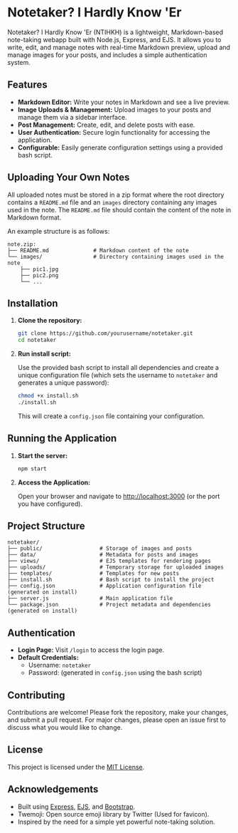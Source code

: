 
# Notetaker? I Hardly Know 'Er

Notetaker? I Hardly Know 'Er (NTIHKH) is a lightweight, Markdown-based note-taking webapp built with Node.js, Express, and EJS. It allows you to write, edit, and manage notes with real-time Markdown preview, upload and manage images for your posts, and includes a simple authentication system.

## Features

- **Markdown Editor:** Write your notes in Markdown and see a live preview.
- **Image Uploads & Management:** Upload images to your posts and manage them via a sidebar interface.
- **Post Management:** Create, edit, and delete posts with ease.
- **User Authentication:** Secure login functionality for accessing the application.
- **Configurable:** Easily generate configuration settings using a provided bash script.

## Uploading Your Own Notes

All uploaded notes must be stored in a zip format where the root directory contains a `README.md` file and an `images` directory containing any images used in the note. The `README.md` file should contain the content of the note in Markdown format.

An example structure is as follows:

```
note.zip:
├── README.md              # Markdown content of the note
└── images/                # Directory containing images used in the note
    ├── pic1.jpg
    ├── pic2.png
    └── ...
```

## Installation

1. **Clone the repository:**

   ```bash
   git clone https://github.com/yourusername/notetaker.git
   cd notetaker
   ```

2. **Run install script:**

   Use the provided bash script to install all dependencies and create a unique configuration file (which sets the username to `notetaker` and generates a unique password):

   ```bash
   chmod +x install.sh
   ./install.sh
   ```

   This will create a `config.json` file containing your configuration.

## Running the Application

1. **Start the server:**

   ```bash
   npm start
   ```

2. **Access the Application:**

    Open your browser and navigate to [http://localhost:3000](http://localhost:3000) (or the port you have configured).

## Project Structure

```
notetaker/
├── public/                  # Storage of images and posts
├── data/                    # Metadata for posts and images
├── views/                   # EJS templates for rendering pages
├── uploads/                 # Temporary storage for uploaded images
├── templates/               # Templates for new posts
├── install.sh               # Bash script to install the project
├── config.json              # Application configuration file (generated on install)
├── server.js                # Main application file
└── package.json             # Project metadata and dependencies (generated on install)
```

## Authentication

- **Login Page:** Visit `/login` to access the login page.
- **Default Credentials:**  
  - Username: `notetaker`  
  - Password: (generated in `config.json` using the bash script)

## Contributing

Contributions are welcome! Please fork the repository, make your changes, and submit a pull request. For major changes, please open an issue first to discuss what you would like to change.

## License

This project is licensed under the [MIT License](LICENSE).

## Acknowledgements

- Built using [Express](https://expressjs.com/), [EJS](https://ejs.co/), and [Bootstrap](https://getbootstrap.com/).
- Twemoji: Open source emoji library by Twitter (Used for favicon).
- Inspired by the need for a simple yet powerful note-taking solution.
